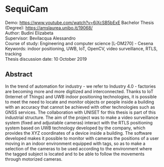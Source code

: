 # SequiCam
Demo: https://www.youtube.com/watch?v=6iXcSB5bExE
Bachelor Thesis (Degree): https://amslaurea.unibo.it/19068/ </br>
Author: Budini Elizabeta</br>
Supervisor: Bevilacqua Alessandro</br>
Course of study: Engineering and computer science [L-DM270] - Cesena</br>
Keywords: indoor positioning, UWB, IoT, OpenCV, video surveillance, RTLS, tracking</br>
Thesis discussion date: 10 October 2019</br>

## Abstract
In the trend of automation for industry - we refer to Industry 4.0 - factories are becoming more and more digitized and interconnected. Thanks to IoT (Internet of Things) and UWB indoor positioning technologies, it is possible to meet the need to locate and monitor objects or people inside a building with an accuracy that cannot be achieved with other technologies such as GNSS services. The collaboration with UNISET for this thesis is part of this industrial structure. The aim of the project was to make a video surveillance system (fixed and adjustable cameras) interact with the RTLS positioning system based on UWB technology developed by the company, which provides the XYZ coordinates of a device inside a building. The software developed makes it possible to monitor with cameras the positions of a user moving in an indoor environment equipped with tags, so as to make a selection of the cameras to be used according to the environment where the tagged subject is located and to be able to follow the movements through motorized cameras.
